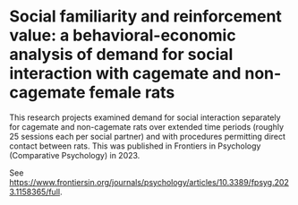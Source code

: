 # Social familiarity and reinforcement value: a behavioral-economic analysis of demand for social interaction with cagemate and non-cagemate female rats

This research projects examined demand for social interaction separately for cagemate and non-cagemate rats over extended time periods (roughly 25 sessions each per social partner) and with procedures permitting direct contact between rats.  This was published in Frontiers in Psychology (Comparative Psychology) in 2023.  

See https://www.frontiersin.org/journals/psychology/articles/10.3389/fpsyg.2023.1158365/full.  
